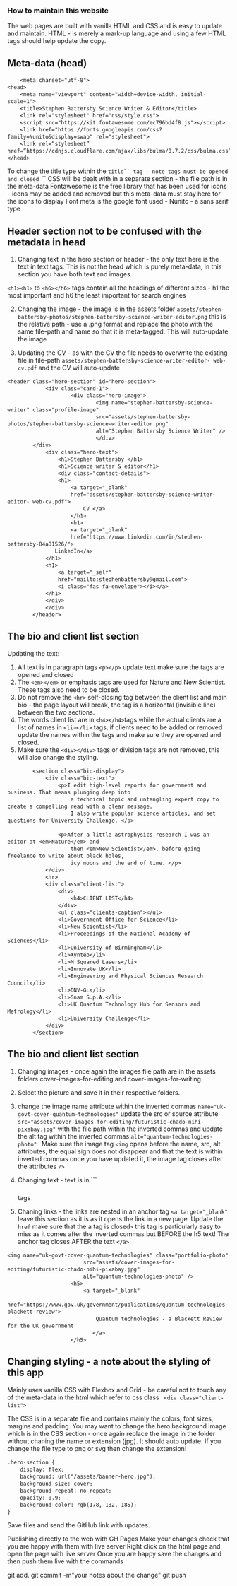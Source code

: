 ### How to maintain this website

The web pages are built with vanilla HTML and CSS and is easy to update and maintain. HTML - is merely a mark-up language and using a few HTML tags should help update the copy.

## Meta-data (head)
```
    <meta charset="utf-8">
<head>
    <meta name="viewport" content="width=device-width, initial-scale=1">
    <title>Stephen Battersby Science Writer & Editor</title>
    <link rel="stylesheet" href="css/style.css">
    <script src="https://kit.fontawesome.com/ec796bd4f8.js"></script>
    <link href="https://fonts.googleapis.com/css?family=Nunito&display=swap" rel="stylesheet">
    <link rel=“stylesheet” href=“https://cdnjs.cloudflare.com/ajax/libs/bulma/0.7.2/css/bulma.css“> 
</head> 
```

To change the title type within the ```title`` tag - note tags must be opened and closed ```<title></title>``
CSS will be dealt with in a separate section - the file path is in the meta-data
Fontawesome is the free library that has been used for icons - icons may be added and removed but this meta-data must stay here for the icons to display
Font meta is the google font used - Nunito - a sans serif type

## Header section not to be confused with the metadata in head

1. Changing text in the hero section or header - the only text here is the text in text tags. This is not the head which is purely meta-data, in this section you have both text and images.

```<h1><h1>``` to ```<h6></h6>``` tags contain all the headings of different sizes - h1 the most important and h6 the least important for search engines 

2. Changing the image - the image is in the assets folder ```assets/stephen-battersby-photos/stephen-battersby-science-writer-editor.png``` this is the relative path - use a .png format and replace the photo with the same file-path and name so that it is meta-tagged. This will auto-update the image

3. Updating the CV - as with the CV the file needs to overwrite the existing file in file-path ```assets/stephen-battersby-science-writer-editor- web-cv.pdf``` and the CV will auto-update

```
<header class="hero-section" id="hero-section">
            <div class="card-1">
                    <div class="hero-image">
                            <img name="stephen-battersby-science-writer" class="profile-image"
                            src="assets/stephen-battersby-photos/stephen-battersby-science-writer-editor.png"
                            alt="Stephen Battersby Science Writer" />
                            </div>     
        </div>
            <div class="hero-text">                           
                <h1>Stephen Battersby </h1>
                <h1>Science writer & editor</h1>
                <div class="contact-details">
                <h1>
                    <a target="_blank"
                    href="assets/stephen-battersby-science-writer-editor- web-cv.pdf">
                        CV </a>
                    </h1>
                    <h1>
                    <a target="_blank" 
                    href="https://www.linkedin.com/in/stephen-battersby-84a81526/">
               LinkedIn</a>
            </h1>
            <h1> 
                <a target="_self" 
                href="mailto:stephenbattersby@gmail.com">
                <i class="fas fa-envelope"></i></a>
            </h1>
            </div>
            </div>
        </header>
```
## The bio and client list section

Updating the text:

1. All text is in paragraph tags ```<p></p>``` update text make sure the tags are opened and closed
2. The ```<em></em>``` or emphasis tags are used for Nature and New Scientist. These tags also need to be closed.
3. Do not remove the ```<hr>``` self-closing tag between the client list and main bio - the page layout will break, the tag is a horizontal (invisible line) between the two sections.
4. The words client list are in ```<h4></h4>```tags while the actual clients are a list of names in ```<li></li>``` tags, if clients need to be added or removed update the names within the tags and make sure they are opened and closed.
5. Make sure the ```<div></div>``` tags or division tags are not removed, this will also change the styling.

```
        <section class="bio-display">
            <div class="bio-text">
                <p>I edit high-level reports for government and business. That means plunging deep into
                    a technical topic and untangling expert copy to create a compelling read with a clear message.
                    I also write popular science articles, and set questions for University Challenge. </p>

                <p>After a little astrophysics research I was an editor at <em>Nature</em> and
                    then <em>New Scientist</em>. before going freelance to write about black holes,
                    icy moons and the end of time. </p>
            </div>
            <hr>
            <div class="client-list">
                <div>
                    <h4>CLIENT LIST</h4>
                </div>
                <ul class="clients-caption"></ul>
                <li>Government Office for Science</li>
                <li>New Scientist</li>
                <li>Proceedings of the National Academy of Sciences</li>
                <li>University of Birmingham</li>
                <li>Xyntéo</li>
                <li>M Squared Lasers</li>
                <li>Innovate UK</li>
                <li>Engineering and Physical Sciences Research Council</li>
                <li>DNV-GL</li>
                <li>Snam S.p.A.</li>
                <li>UK Quantum Technology Hub for Sensors and Metrology</li>
                <li>University Challenge</li>
            </div>
        </section>
```
## The bio and client list section

1. Changing images - once again the images file path are in the assets folders cover-images-for-editing and cover-images-for-writing.
2. Select the picture and save it in their respective folders.
3. change the image name attribute within the inverted commas ```name="uk-govt-cover-quantum-technologies"``` update the src or source attribute ```src="assets/cover-images-for-editing/futuristic-chado-nihi-pixabay.jpg"``` with the file path within the inverted commas and update the alt tag within the inverted commas ```alt="quantum-technologies-photo" ```
Make sure the image tag ```<img``` opens before the name, src, alt attributes, the equal sign does not disappear and that the text is within inverted commas once you have updated it, the image tag closes after the attributes ```/>```

4. Changing text - text is in ```<h5></h5> tags 
5. Chaning links - the links are nested in an anchor tag ```<a target="_blank"``` leave this section as it is as it opens the link in a new page. Update the ```href``` make sure that the a tag is closed```>``` this tag is particularly easy to miss as it comes after the inverted commas but BEFORE the h5 text!
The anchor tag closes AFTER the text ```</a>```
```
<img name="uk-govt-cover-quantum-technologies" class="portfolio-photo"
                        src="assets/cover-images-for-editing/futuristic-chado-nihi-pixabay.jpg"
                        alt="quantum-technologies-photo" />
                    <h5>
                        <a target="_blank"
                            href="https://www.gov.uk/government/publications/quantum-technologies-blackett-review">
                            Quantum technologies - a Blackett Review for the UK government
                           </a>
                    </h5>
```

## Changing styling - a note about the styling of this app
Mainly uses vanilla CSS with Flexbox and Grid - be careful not to touch any of the meta-data in the html which refer to css class ``` <div class="client-list">``` 

The CSS is in a separate file and contains mainly the colors, font sizes, margins and padding. You may want to change the hero background image which is in the CSS section - once again replace the image in the folder without chaning the name or extension (jpg). It should auto update. If you change the file type to png or svg then change the extension!
```
.hero-section {
	display: flex;
	background: url("/assets/banner-hero.jpg");
	background-size: cover;
	background-repeat: no-repeat;
	opacity: 0.9;
	background-color: rgb(178, 182, 185);
}
```

Save files and send the GitHub link with updates.

Publishing directly to the web with GH Pages
Make your changes check that you are happy with them with live server
Right click on the html page and open the page with live server
Once you are happy save the changes and then push them live with the commands

git add.
git commit -m"your notes about the change"
git push

